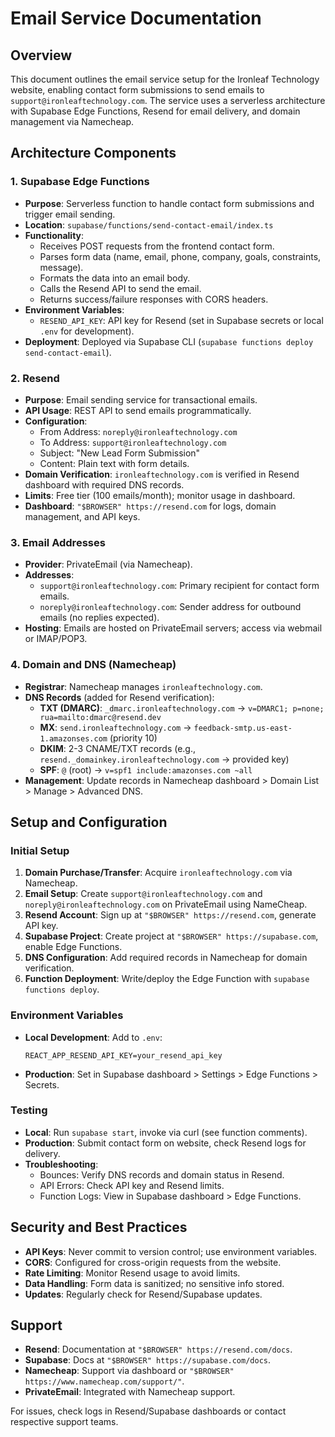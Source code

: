 # Email Service Documentation

## Overview
This document outlines the email service setup for the Ironleaf Technology website, enabling contact form submissions to send emails to `support@ironleaftechnology.com`. The service uses a serverless architecture with Supabase Edge Functions, Resend for email delivery, and domain management via Namecheap.

## Architecture Components

### 1. Supabase Edge Functions
- **Purpose**: Serverless function to handle contact form submissions and trigger email sending.
- **Location**: `supabase/functions/send-contact-email/index.ts`
- **Functionality**:
  - Receives POST requests from the frontend contact form.
  - Parses form data (name, email, phone, company, goals, constraints, message).
  - Formats the data into an email body.
  - Calls the Resend API to send the email.
  - Returns success/failure responses with CORS headers.
- **Environment Variables**:
  - `RESEND_API_KEY`: API key for Resend (set in Supabase secrets or local `.env` for development).
- **Deployment**: Deployed via Supabase CLI (`supabase functions deploy send-contact-email`).

### 2. Resend
- **Purpose**: Email sending service for transactional emails.
- **API Usage**: REST API to send emails programmatically.
- **Configuration**:
  - From Address: `noreply@ironleaftechnology.com`
  - To Address: `support@ironleaftechnology.com`
  - Subject: "New Lead Form Submission"
  - Content: Plain text with form details.
- **Domain Verification**: `ironleaftechnology.com` is verified in Resend dashboard with required DNS records.
- **Limits**: Free tier (100 emails/month); monitor usage in dashboard.
- **Dashboard**: `"$BROWSER" https://resend.com` for logs, domain management, and API keys.

### 3. Email Addresses
- **Provider**: PrivateEmail (via Namecheap).
- **Addresses**:
  - `support@ironleaftechnology.com`: Primary recipient for contact form emails.
  - `noreply@ironleaftechnology.com`: Sender address for outbound emails (no replies expected).
- **Hosting**: Emails are hosted on PrivateEmail servers; access via webmail or IMAP/POP3.

### 4. Domain and DNS (Namecheap)
- **Registrar**: Namecheap manages `ironleaftechnology.com`.
- **DNS Records** (added for Resend verification):
  - **TXT (DMARC)**: `_dmarc.ironleaftechnology.com` → `v=DMARC1; p=none; rua=mailto:dmarc@resend.dev`
  - **MX**: `send.ironleaftechnology.com` → `feedback-smtp.us-east-1.amazonses.com` (priority 10)
  - **DKIM**: 2-3 CNAME/TXT records (e.g., `resend._domainkey.ironleaftechnology.com` → provided key)
  - **SPF**: `@` (root) → `v=spf1 include:amazonses.com ~all`
- **Management**: Update records in Namecheap dashboard > Domain List > Manage > Advanced DNS.

## Setup and Configuration

### Initial Setup
1. **Domain Purchase/Transfer**: Acquire `ironleaftechnology.com` via Namecheap.
2. **Email Setup**: Create `support@ironleaftechnology.com` and `noreply@ironleaftechnology.com` on PrivateEmail using NameCheap.
3. **Resend Account**: Sign up at `"$BROWSER" https://resend.com`, generate API key.
4. **Supabase Project**: Create project at `"$BROWSER" https://supabase.com`, enable Edge Functions.
5. **DNS Configuration**: Add required records in Namecheap for domain verification.
6. **Function Deployment**: Write/deploy the Edge Function with `supabase functions deploy`.

### Environment Variables
- **Local Development**: Add to `.env`:
  ```
  REACT_APP_RESEND_API_KEY=your_resend_api_key
  ```
- **Production**: Set in Supabase dashboard > Settings > Edge Functions > Secrets.

### Testing
- **Local**: Run `supabase start`, invoke via curl (see function comments).
- **Production**: Submit contact form on website, check Resend logs for delivery.
- **Troubleshooting**:
  - Bounces: Verify DNS records and domain status in Resend.
  - API Errors: Check API key and Resend limits.
  - Function Logs: View in Supabase dashboard > Edge Functions.

## Security and Best Practices
- **API Keys**: Never commit to version control; use environment variables.
- **CORS**: Configured for cross-origin requests from the website.
- **Rate Limiting**: Monitor Resend usage to avoid limits.
- **Data Handling**: Form data is sanitized; no sensitive info stored.
- **Updates**: Regularly check for Resend/Supabase updates.

## Support
- **Resend**: Documentation at `"$BROWSER" https://resend.com/docs`.
- **Supabase**: Docs at `"$BROWSER" https://supabase.com/docs`.
- **Namecheap**: Support via dashboard or `"$BROWSER" https://www.namecheap.com/support/"`.
- **PrivateEmail**: Integrated with Namecheap support.

For issues, check logs in Resend/Supabase dashboards or contact respective support teams.